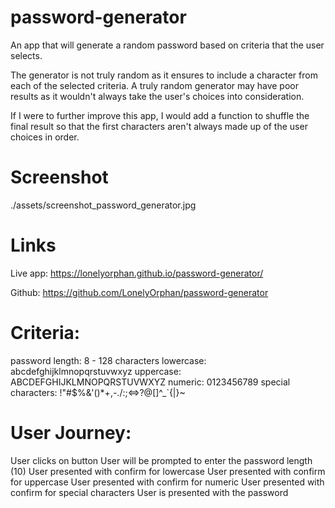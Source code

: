 # password-generator
An app that will generate a random password based on criteria that the user selects.

The generator is not truly random as it ensures to include a character from each of the selected 
criteria. A truly random generator may have poor results as it wouldn't always take 
the user's choices into consideration.

If I were to further improve this app, I would add a function to shuffle the final result so that 
the first characters aren't always made up of the user choices in order.

# Screenshot
./assets/screenshot_password_generator.jpg

# Links
Live app: https://lonelyorphan.github.io/password-generator/

Github: https://github.com/LonelyOrphan/password-generator

# Criteria:

password length: 8 - 128 characters
lowercase: abcdefghijklmnopqrstuvwxyz
uppercase: ABCDEFGHIJKLMNOPQRSTUVWXYZ
numeric: 0123456789
special characters: !"#$%&'()*+,-./:;<=>?@[\]^_`{|}~

# User Journey:

User clicks on button
User will be prompted to enter the password length (10)
User presented with confirm for lowercase
User presented with confirm for uppercase
User presented with confirm for numeric
User presented with confirm for special characters
User is presented with the password